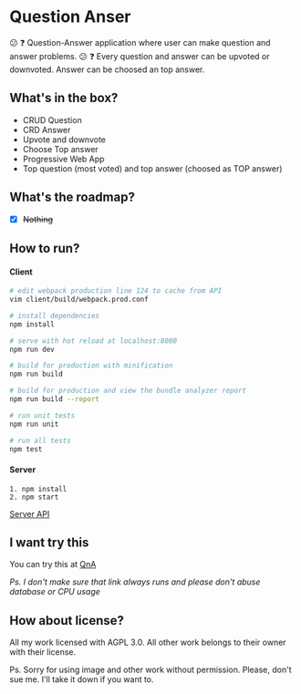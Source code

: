 # Question Anser
:confused: :question: Question-Answer application where user can make question and answer problems. :confused: :question: 
Every question and answer can be upvoted or downvoted. Answer can be choosed an top answer.

## What's in the box?

* CRUD Question
* CRD Answer
* Upvote and downvote
* Choose Top answer
* Progressive Web App
* Top question (most voted) and top answer (choosed as TOP answer)

## What's the roadmap?

- [x] ~~Nothing~~

## How to run?

#### Client
``` bash
# edit webpack production line 124 to cache from API
vim client/build/webpack.prod.conf

# install dependencies
npm install

# serve with hot reload at localhost:8080
npm run dev

# build for production with minification
npm run build

# build for production and view the bundle analyzer report
npm run build --report

# run unit tests
npm run unit

# run all tests
npm test
```

#### Server
```
1. npm install
2. npm start
```
[Server API](https://github.com/dhnlr/question-answer/tree/master/server)

## I want try this

You can try this at [QnA](https://qna.dhnlr.com)

*Ps. I don't make sure that link always runs and please don't abuse database or CPU usage*

## How about license?
All my work licensed with AGPL 3.0. All other work belongs to their owner with their license.

Ps. Sorry for using image and other work without permission. Please, don't sue me. I'll take it down if you want to.

